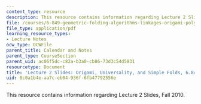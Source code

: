 ```yaml
---
content_type: resource
description: This resource contains information regarding Lecture 2 Slides, Fall 2010.
file: /courses/6-849-geometric-folding-algorithms-linkages-origami-polyhedra-fall-2012/8c0a1b4eaa7ceb04936f6fb47792556e_MIT6_849F12_slidesL02.pdf
file_type: application/pdf
learning_resource_types:
- Lecture Notes
ocw_type: OCWFile
parent_title: Calendar and Notes
parent_type: CourseSection
parent_uid: ac06f5dc-c82a-b3a0-cb86-73d3c54d5831
resourcetype: Document
title: 'Lecture 2 Slides: Origami, Universality, and Simple Folds, 6.849 Fall 2010'
uid: 8c0a1b4e-aa7c-eb04-936f-6fb47792556e
---
```

This resource contains information regarding Lecture 2 Slides, Fall 2010.

